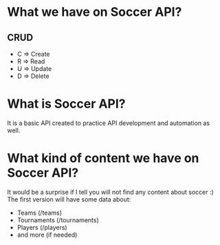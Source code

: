 # What we have on Soccer API?
## CRUD
- C => Create
- R => Read
- U => Update
- D => Delete

# What is Soccer API?
It is a basic API created to practice API development and automation as well.

# What kind of content we have on Soccer API?
It would be a surprise if I tell you will not find any content about soccer :)
The first version will have some data about:
- Teams (/teams)
- Tournaments (/tournaments)
- Players (/players)
- and more (if needed)
